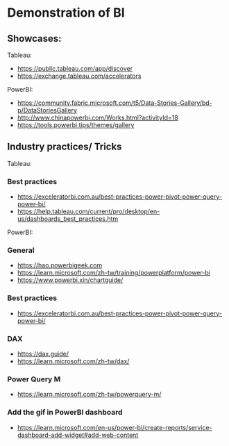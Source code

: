 # Demonstration of BI

## Showcases:

Tableau:

- https://public.tableau.com/app/discover
- https://exchange.tableau.com/accelerators

PowerBI:
- https://community.fabric.microsoft.com/t5/Data-Stories-Gallery/bd-p/DataStoriesGallery
- http://www.chinapowerbi.com/Works.html?activityId=18
- https://tools.powerbi.tips/themes/gallery

## Industry practices/ Tricks

Tableau:

### Best practices
- https://exceleratorbi.com.au/best-practices-power-pivot-power-query-power-bi/
- https://help.tableau.com/current/pro/desktop/en-us/dashboards_best_practices.htm

PowerBI:

### General
- https://hao.powerbigeek.com
- https://learn.microsoft.com/zh-tw/training/powerplatform/power-bi
- https://www.powerbi.xin/chartguide/

### Best practices
- https://exceleratorbi.com.au/best-practices-power-pivot-power-query-power-bi/

### DAX
- https://dax.guide/
- https://learn.microsoft.com/zh-tw/dax/

### Power Query M
- https://learn.microsoft.com/zh-tw/powerquery-m/

### Add the gif in PowerBI dashboard
- https://learn.microsoft.com/en-us/power-bi/create-reports/service-dashboard-add-widget#add-web-content

